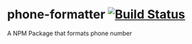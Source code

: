 # phone-formatter [![Build Status](https://travis-ci.org/MichaelOlatunji/phone-formatter.svg?branch=master)](https://travis-ci.org/MichaelOlatunji/phone-formatter)

A NPM Package that formats phone number
